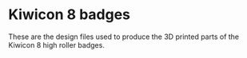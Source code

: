 Kiwicon 8 badges
================

These are the design files used to produce the 3D printed parts of the Kiwicon 8 high roller badges.
